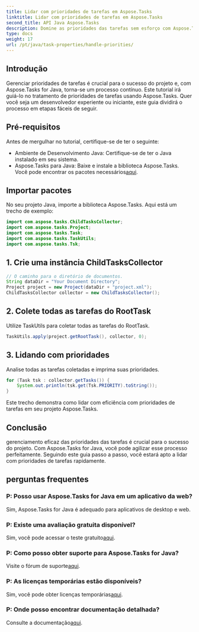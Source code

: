 ```yaml
---
title: Lidar com prioridades de tarefas em Aspose.Tasks
linktitle: Lidar com prioridades de tarefas em Aspose.Tasks
second_title: API Java Aspose.Tasks
description: Domine as prioridades das tarefas sem esforço com Aspose.Tasks for Java. Siga este guia para um manuseio perfeito. Eleve suas habilidades de gerenciamento de projetos!
type: docs
weight: 17
url: /pt/java/task-properties/handle-priorities/
---
```

## Introdução
Gerenciar prioridades de tarefas é crucial para o sucesso do projeto e, com Aspose.Tasks for Java, torna-se um processo contínuo. Este tutorial irá guiá-lo no tratamento de prioridades de tarefas usando Aspose.Tasks. Quer você seja um desenvolvedor experiente ou iniciante, este guia dividirá o processo em etapas fáceis de seguir.
## Pré-requisitos
Antes de mergulhar no tutorial, certifique-se de ter o seguinte:
- Ambiente de Desenvolvimento Java: Certifique-se de ter o Java instalado em seu sistema.
-  Aspose.Tasks para Java: Baixe e instale a biblioteca Aspose.Tasks. Você pode encontrar os pacotes necessários[aqui](https://releases.aspose.com/tasks/java/).
## Importar pacotes
No seu projeto Java, importe a biblioteca Aspose.Tasks. Aqui está um trecho de exemplo:
```java
import com.aspose.tasks.ChildTasksCollector;
import com.aspose.tasks.Project;
import com.aspose.tasks.Task;
import com.aspose.tasks.TaskUtils;
import com.aspose.tasks.Tsk;
```
## 1. Crie uma instância ChildTasksCollector
```java
// O caminho para o diretório de documentos.
String dataDir = "Your Document Directory";
Project project = new Project(dataDir + "project.xml");
ChildTasksCollector collector = new ChildTasksCollector();
```
## 2. Colete todas as tarefas do RootTask
Utilize TaskUtils para coletar todas as tarefas do RootTask.
```java
TaskUtils.apply(project.getRootTask(), collector, 0);
```
## 3. Lidando com prioridades
Analise todas as tarefas coletadas e imprima suas prioridades.
```java
for (Task tsk : collector.getTasks()) {
    System.out.println(tsk.get(Tsk.PRIORITY).toString());
}
```
Este trecho demonstra como lidar com eficiência com prioridades de tarefas em seu projeto Aspose.Tasks.

## Conclusão
gerenciamento eficaz das prioridades das tarefas é crucial para o sucesso do projeto. Com Aspose.Tasks for Java, você pode agilizar esse processo perfeitamente. Seguindo este guia passo a passo, você estará apto a lidar com prioridades de tarefas rapidamente.
## perguntas frequentes
### P: Posso usar Aspose.Tasks for Java em um aplicativo da web?
Sim, Aspose.Tasks for Java é adequado para aplicativos de desktop e web.
### P: Existe uma avaliação gratuita disponível?
 Sim, você pode acessar o teste gratuito[aqui](https://releases.aspose.com/).
### P: Como posso obter suporte para Aspose.Tasks for Java?
 Visite o fórum de suporte[aqui](https://forum.aspose.com/c/tasks/15).
### P: As licenças temporárias estão disponíveis?
 Sim, você pode obter licenças temporárias[aqui](https://purchase.aspose.com/temporary-license/).
### P: Onde posso encontrar documentação detalhada?
 Consulte a documentação[aqui](https://reference.aspose.com/tasks/java/).